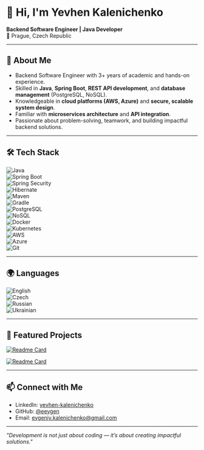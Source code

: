 # 👋 Hi, I'm Yevhen Kalenichenko  
**Backend Software Engineer | Java Developer**  
📍 Prague, Czech Republic  

---

## 🚀 About Me  
- Backend Software Engineer with 3+ years of academic and hands-on experience.  
- Skilled in **Java**, **Spring Boot**, **REST API development**, and **database management** (PostgreSQL, NoSQL).  
- Knowledgeable in **cloud platforms (AWS, Azure)** and **secure, scalable system design**.  
- Familiar with **microservices architecture** and **API integration**.  
- Passionate about problem-solving, teamwork, and building impactful backend solutions.  

---

## 🛠 Tech Stack  
![Java](https://img.shields.io/badge/Java-ED8B00?style=for-the-badge&logo=openjdk&logoColor=white)  
![Spring Boot](https://img.shields.io/badge/Spring%20Boot-6DB33F?style=for-the-badge&logo=springboot&logoColor=white)  
![Spring Security](https://img.shields.io/badge/Spring%20Security-6DB33F?style=for-the-badge&logo=springsecurity&logoColor=white)  
![Hibernate](https://img.shields.io/badge/Hibernate-59666C?style=for-the-badge&logo=hibernate&logoColor=white)  
![Maven](https://img.shields.io/badge/Maven-C71A36?style=for-the-badge&logo=apachemaven&logoColor=white)  
![Gradle](https://img.shields.io/badge/Gradle-02303A?style=for-the-badge&logo=gradle&logoColor=white)  
![PostgreSQL](https://img.shields.io/badge/PostgreSQL-336791?style=for-the-badge&logo=postgresql&logoColor=white)  
![NoSQL](https://img.shields.io/badge/NoSQL-4479A1?style=for-the-badge&logo=databricks&logoColor=white)  
![Docker](https://img.shields.io/badge/Docker-2496ED?style=for-the-badge&logo=docker&logoColor=white)  
![Kubernetes](https://img.shields.io/badge/Kubernetes-326CE5?style=for-the-badge&logo=kubernetes&logoColor=white)  
![AWS](https://img.shields.io/badge/AWS-FF9900?style=for-the-badge&logo=amazonaws&logoColor=white)  
![Azure](https://img.shields.io/badge/Azure-0078D4?style=for-the-badge&logo=azure-devops&logoColor=white)  
![Git](https://img.shields.io/badge/Git-F05032?style=for-the-badge&logo=git&logoColor=white)  

---

## 🌍 Languages  
![English](https://img.shields.io/badge/English-Proficient-blue?style=for-the-badge&logo=google-translate)  
![Czech](https://img.shields.io/badge/Czech-Proficient-red?style=for-the-badge&logo=google-translate)  
![Russian](https://img.shields.io/badge/Russian-Native-green?style=for-the-badge&logo=google-translate)  
![Ukrainian](https://img.shields.io/badge/Ukrainian-Native-yellow?style=for-the-badge&logo=google-translate)  

---

## 📂 Featured Projects  

[![Readme Card](https://github-readme-stats.vercel.app/api/pin/?username=your-username&repo=eevgen-news&theme=default)](https://github.com/your-username/eevgen-news)

[![Readme Card](https://github-readme-stats.vercel.app/api/pin/?username=your-username&repo=another-project&theme=default)](https://github.com/your-username/another-project)
 

---

## 📫 Connect with Me  
- LinkedIn: [yevhen-kalenichenko](https://www.linkedin.com/in/yevhen-kalenichenko-604579372/)  
- GitHub: [@eevgen](https://github.com/eevgen)  
- Email: evgeniy.kalenichenko@gmail.com

---

*"Development is not just about coding — it’s about creating impactful solutions."*

